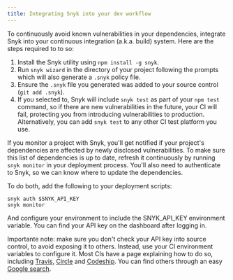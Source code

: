 ```yaml
---
title: Integrating Snyk into your dev workflow
---
```


<p>To continuously avoid known vulnerabilities in your dependencies, integrate Snyk into your continuous integration (a.k.a. build) system. Here are the steps required to to so:</p>

1. Install the Snyk utility using `npm install -g snyk`.
2. Run `snyk wizard` in the directory of your project following the prompts which will also generate a `.snyk` policy file.
3. Ensure the `.snyk` file you generated was added to your source control (`git add .snyk`).
4. If you selected to, Snyk will include `snyk test` as part of your `npm test` command, so if there are new vulnerabilities in the future, your CI will fail, protecting you from introducing vulnerabilities to production. Alternatively, you can add `snyk test` to any other CI test platform you use.

If you monitor a project with Snyk, you'll get notified if your project's dependencies are affected by newly disclosed vulnerabilities. To make sure this list of dependencies is up to date, refresh it continuously by running `snyk monitor` in your deployment process. You'll also need to authenticate to Snyk, so we can know where to update the dependencies. 

To do both, add the following to your deployment scripts:
```
snyk auth $SNYK_API_KEY
snyk monitor
```

And configure your environment to include the SNYK_API_KEY environment variable. You can find your API key on the dashboard after logging in. 

Importante note: make sure you don't check your API key into source control, to avoid exposing it to others. Instead, use your CI environment variables to configure it. Most CIs have a page explaining how to do so, including [Travis](https://docs.travis-ci.com/user/environment-variables/), [Circle](https://circleci.com/docs/environment-variables/) and [Codeship](https://codeship.com/documentation/continuous-integration/set-environment-variables/). You can find others through an easy [Google search]( https://www.google.co.uk/webhp?sourceid=chrome-instant&ion=1&espv=2&ie=UTF-8#q=setting+up+env+variables+in+CI).
